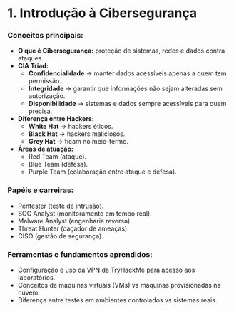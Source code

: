 # 1. Introdução à Cibersegurança 

### Conceitos principais:
- **O que é Cibersegurança:** proteção de sistemas, redes e dados contra ataques.
- **CIA Triad:**
  - **Confidencialidade** → manter dados acessíveis apenas a quem tem permissão.
  - **Integridade** → garantir que informações não sejam alteradas sem autorização.
  - **Disponibilidade** → sistemas e dados sempre acessíveis para quem precisa.
- **Diferença entre Hackers:**
  - **White Hat** → hackers éticos.
  - **Black Hat** → hackers maliciosos.
  - **Grey Hat** → ficam no meio-termo.
- **Áreas de atuação:**
  - Red Team (ataque).
  - Blue Team (defesa).
  - Purple Team (colaboração entre ataque e defesa).

### Papéis e carreiras:
- Pentester (teste de intrusão).
- SOC Analyst (monitoramento em tempo real).
- Malware Analyst (engenharia reversa).
- Threat Hunter (caçador de ameaças).
- CISO (gestão de segurança).

### Ferramentas e fundamentos aprendidos:
- Configuração e uso da VPN da TryHackMe para acesso aos laboratórios.
- Conceitos de máquinas virtuais (VMs) vs máquinas provisionadas na nuvem.
- Diferença entre testes em ambientes controlados vs sistemas reais.
